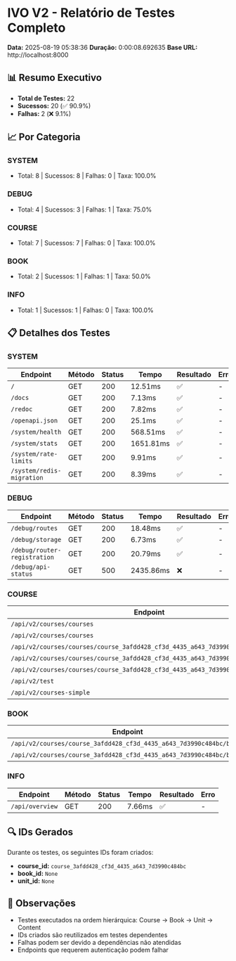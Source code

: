 # IVO V2 - Relatório de Testes Completo

**Data:** 2025-08-19 05:38:36
**Duração:** 0:00:08.692635
**Base URL:** http://localhost:8000

## 📊 Resumo Executivo

- **Total de Testes:** 22
- **Sucessos:** 20 (✅ 90.9%)
- **Falhas:** 2 (❌ 9.1%)

## 📈 Por Categoria

### SYSTEM
- Total: 8 | Sucessos: 8 | Falhas: 0 | Taxa: 100.0%

### DEBUG
- Total: 4 | Sucessos: 3 | Falhas: 1 | Taxa: 75.0%

### COURSE
- Total: 7 | Sucessos: 7 | Falhas: 0 | Taxa: 100.0%

### BOOK
- Total: 2 | Sucessos: 1 | Falhas: 1 | Taxa: 50.0%

### INFO
- Total: 1 | Sucessos: 1 | Falhas: 0 | Taxa: 100.0%

## 📋 Detalhes dos Testes

### SYSTEM

| Endpoint | Método | Status | Tempo | Resultado | Erro |
|----------|--------|--------|-------|-----------|------|
| `/` | GET | 200 | 12.51ms | ✅ | - |
| `/docs` | GET | 200 | 7.13ms | ✅ | - |
| `/redoc` | GET | 200 | 7.82ms | ✅ | - |
| `/openapi.json` | GET | 200 | 25.1ms | ✅ | - |
| `/system/health` | GET | 200 | 568.51ms | ✅ | - |
| `/system/stats` | GET | 200 | 1651.81ms | ✅ | - |
| `/system/rate-limits` | GET | 200 | 9.91ms | ✅ | - |
| `/system/redis-migration` | GET | 200 | 8.39ms | ✅ | - |

### DEBUG

| Endpoint | Método | Status | Tempo | Resultado | Erro |
|----------|--------|--------|-------|-----------|------|
| `/debug/routes` | GET | 200 | 18.48ms | ✅ | - |
| `/debug/storage` | GET | 200 | 6.73ms | ✅ | - |
| `/debug/router-registration` | GET | 200 | 20.79ms | ✅ | - |
| `/debug/api-status` | GET | 500 | 2435.86ms | ❌ | - |

### COURSE

| Endpoint | Método | Status | Tempo | Resultado | Erro |
|----------|--------|--------|-------|-----------|------|
| `/api/v2/courses/courses` | POST | 200 | 446.26ms | ✅ | - |
| `/api/v2/courses/courses` | GET | 200 | 1014.49ms | ✅ | - |
| `/api/v2/courses/courses/course_3afdd428_cf3d_4435_a643_7d3990c484bc` | GET | 200 | 327.17ms | ✅ | - |
| `/api/v2/courses/courses/course_3afdd428_cf3d_4435_a643_7d3990c484bc/hierarchy` | GET | 200 | 496.16ms | ✅ | - |
| `/api/v2/courses/courses/course_3afdd428_cf3d_4435_a643_7d3990c484bc/progress` | GET | 200 | 329.79ms | ✅ | - |
| `/api/v2/test` | GET | 200 | 5.96ms | ✅ | - |
| `/api/v2/courses-simple` | GET | 200 | 6.58ms | ✅ | - |

### BOOK

| Endpoint | Método | Status | Tempo | Resultado | Erro |
|----------|--------|--------|-------|-----------|------|
| `/api/v2/courses/course_3afdd428_cf3d_4435_a643_7d3990c484bc/books` | POST | 400 | 760.61ms | ❌ | - |
| `/api/v2/courses/course_3afdd428_cf3d_4435_a643_7d3990c484bc/books` | GET | 200 | 478.74ms | ✅ | - |

### INFO

| Endpoint | Método | Status | Tempo | Resultado | Erro |
|----------|--------|--------|-------|-----------|------|
| `/api/overview` | GET | 200 | 7.66ms | ✅ | - |

## 🔍 IDs Gerados

Durante os testes, os seguintes IDs foram criados:

- **course_id:** `course_3afdd428_cf3d_4435_a643_7d3990c484bc`
- **book_id:** `None`
- **unit_id:** `None`

## 📝 Observações

- Testes executados na ordem hierárquica: Course → Book → Unit → Content
- IDs criados são reutilizados em testes dependentes
- Falhas podem ser devido a dependências não atendidas
- Endpoints que requerem autenticação podem falhar
